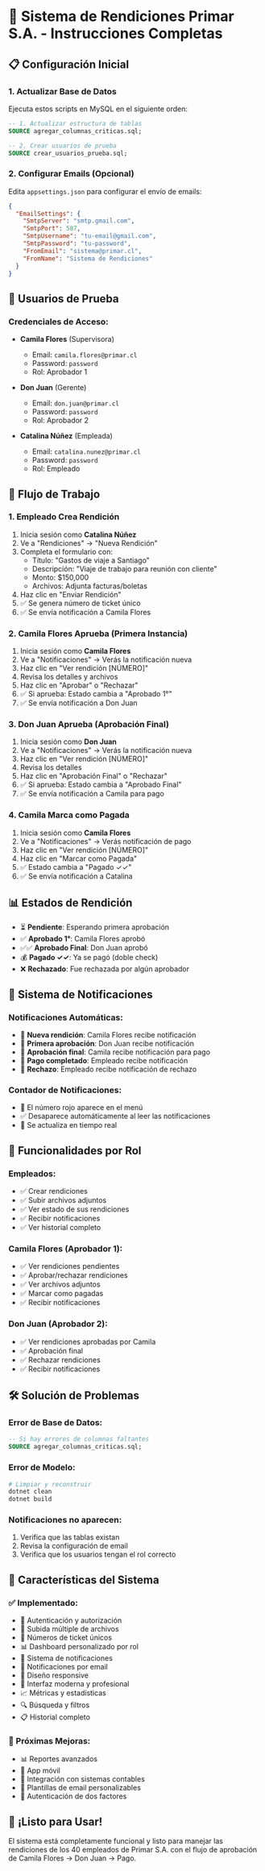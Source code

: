# 🏢 Sistema de Rendiciones Primar S.A. - Instrucciones Completas

## 📋 Configuración Inicial

### 1. Actualizar Base de Datos
Ejecuta estos scripts en MySQL en el siguiente orden:

```sql
-- 1. Actualizar estructura de tablas
SOURCE agregar_columnas_criticas.sql;

-- 2. Crear usuarios de prueba
SOURCE crear_usuarios_prueba.sql;
```

### 2. Configurar Emails (Opcional)
Edita `appsettings.json` para configurar el envío de emails:
```json
{
  "EmailSettings": {
    "SmtpServer": "smtp.gmail.com",
    "SmtpPort": 587,
    "SmtpUsername": "tu-email@gmail.com",
    "SmtpPassword": "tu-password",
    "FromEmail": "sistema@primar.cl",
    "FromName": "Sistema de Rendiciones"
  }
}
```

## 👥 Usuarios de Prueba

### Credenciales de Acceso:
- **Camila Flores** (Supervisora)
  - Email: `camila.flores@primar.cl`
  - Password: `password`
  - Rol: Aprobador 1

- **Don Juan** (Gerente)
  - Email: `don.juan@primar.cl`
  - Password: `password`
  - Rol: Aprobador 2

- **Catalina Núñez** (Empleada)
  - Email: `catalina.nunez@primar.cl`
  - Password: `password`
  - Rol: Empleado

## 🔄 Flujo de Trabajo

### 1. Empleado Crea Rendición
1. Inicia sesión como **Catalina Núñez**
2. Ve a "Rendiciones" → "Nueva Rendición"
3. Completa el formulario con:
   - Título: "Gastos de viaje a Santiago"
   - Descripción: "Viaje de trabajo para reunión con cliente"
   - Monto: $150,000
   - Archivos: Adjunta facturas/boletas
4. Haz clic en "Enviar Rendición"
5. ✅ Se genera número de ticket único
6. ✅ Se envía notificación a Camila Flores

### 2. Camila Flores Aprueba (Primera Instancia)
1. Inicia sesión como **Camila Flores**
2. Ve a "Notificaciones" → Verás la notificación nueva
3. Haz clic en "Ver rendición [NÚMERO]"
4. Revisa los detalles y archivos
5. Haz clic en "Aprobar" o "Rechazar"
6. ✅ Si aprueba: Estado cambia a "Aprobado 1°"
7. ✅ Se envía notificación a Don Juan

### 3. Don Juan Aprueba (Aprobación Final)
1. Inicia sesión como **Don Juan**
2. Ve a "Notificaciones" → Verás la notificación nueva
3. Haz clic en "Ver rendición [NÚMERO]"
4. Revisa los detalles
5. Haz clic en "Aprobación Final" o "Rechazar"
6. ✅ Si aprueba: Estado cambia a "Aprobado Final"
7. ✅ Se envía notificación a Camila para pago

### 4. Camila Marca como Pagada
1. Inicia sesión como **Camila Flores**
2. Ve a "Notificaciones" → Verás notificación de pago
3. Haz clic en "Ver rendición [NÚMERO]"
4. Haz clic en "Marcar como Pagada"
5. ✅ Estado cambia a "Pagado ✓✓"
6. ✅ Se envía notificación a Catalina

## 📊 Estados de Rendición

- ⏳ **Pendiente**: Esperando primera aprobación
- ✅ **Aprobado 1°**: Camila Flores aprobó
- ✅✅ **Aprobado Final**: Don Juan aprobó
- 💰 **Pagado ✓✓**: Ya se pagó (doble check)
- ❌ **Rechazado**: Fue rechazada por algún aprobador

## 🔔 Sistema de Notificaciones

### Notificaciones Automáticas:
- 📧 **Nueva rendición**: Camila Flores recibe notificación
- 📧 **Primera aprobación**: Don Juan recibe notificación
- 📧 **Aprobación final**: Camila recibe notificación para pago
- 📧 **Pago completado**: Empleado recibe notificación
- 📧 **Rechazo**: Empleado recibe notificación de rechazo

### Contador de Notificaciones:
- 🔴 El número rojo aparece en el menú
- ✅ Desaparece automáticamente al leer las notificaciones
- 📱 Se actualiza en tiempo real

## 🎯 Funcionalidades por Rol

### Empleados:
- ✅ Crear rendiciones
- ✅ Subir archivos adjuntos
- ✅ Ver estado de sus rendiciones
- ✅ Recibir notificaciones
- ✅ Ver historial completo

### Camila Flores (Aprobador 1):
- ✅ Ver rendiciones pendientes
- ✅ Aprobar/rechazar rendiciones
- ✅ Ver archivos adjuntos
- ✅ Marcar como pagadas
- ✅ Recibir notificaciones

### Don Juan (Aprobador 2):
- ✅ Ver rendiciones aprobadas por Camila
- ✅ Aprobación final
- ✅ Rechazar rendiciones
- ✅ Recibir notificaciones

## 🛠️ Solución de Problemas

### Error de Base de Datos:
```sql
-- Si hay errores de columnas faltantes
SOURCE agregar_columnas_criticas.sql;
```

### Error de Modelo:
```bash
# Limpiar y reconstruir
dotnet clean
dotnet build
```

### Notificaciones no aparecen:
1. Verifica que las tablas existan
2. Revisa la configuración de email
3. Verifica que los usuarios tengan el rol correcto

## 📱 Características del Sistema

### ✅ Implementado:
- 🔐 Autenticación y autorización
- 📄 Subida múltiple de archivos
- 🔢 Números de ticket únicos
- 📊 Dashboard personalizado por rol
- 🔔 Sistema de notificaciones
- 📧 Notificaciones por email
- 📱 Diseño responsive
- 🎨 Interfaz moderna y profesional
- 📈 Métricas y estadísticas
- 🔍 Búsqueda y filtros
- 📋 Historial completo

### 🚀 Próximas Mejoras:
- 📊 Reportes avanzados
- 📱 App móvil
- 🔗 Integración con sistemas contables
- 📧 Plantillas de email personalizables
- 🔐 Autenticación de dos factores

## 🎉 ¡Listo para Usar!

El sistema está completamente funcional y listo para manejar las rendiciones de los 40 empleados de Primar S.A. con el flujo de aprobación de Camila Flores → Don Juan → Pago. 